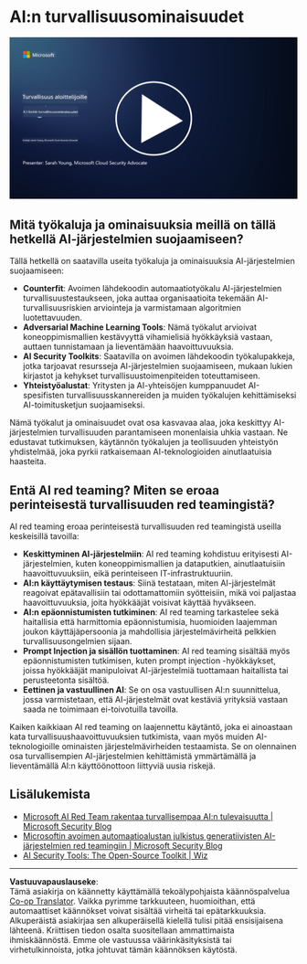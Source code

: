 <!--
CO_OP_TRANSLATOR_METADATA:
{
  "original_hash": "b6bb7175672298d1e2f73ba7e0006f95",
  "translation_date": "2025-09-03T21:36:06+00:00",
  "source_file": "8.2 AI security capabilities.md",
  "language_code": "fi"
}
-->
# AI:n turvallisuusominaisuudet

[![Katso video](../../translated_images/8-2_placeholder.bc988ce5dff1726a8b6f8c00b1250865ca23d02aa5cb11fb879ed1194702c99a.fi.png)](https://learn-video.azurefd.net/vod/player?id=e0a6f844-d884-4f76-99bd-4ce9f7f73d22)

## Mitä työkaluja ja ominaisuuksia meillä on tällä hetkellä AI-järjestelmien suojaamiseen?

Tällä hetkellä on saatavilla useita työkaluja ja ominaisuuksia AI-järjestelmien suojaamiseen:

-   **Counterfit**: Avoimen lähdekoodin automaatiotyökalu AI-järjestelmien turvallisuustestaukseen, joka auttaa organisaatioita tekemään AI-turvallisuusriskien arviointeja ja varmistamaan algoritmien luotettavuuden.
-   **Adversarial Machine Learning Tools**: Nämä työkalut arvioivat koneoppimismallien kestävyyttä vihamielisiä hyökkäyksiä vastaan, auttaen tunnistamaan ja lieventämään haavoittuvuuksia.
-   **AI Security Toolkits**: Saatavilla on avoimen lähdekoodin työkalupakkeja, jotka tarjoavat resursseja AI-järjestelmien suojaamiseen, mukaan lukien kirjastot ja kehykset turvallisuustoimenpiteiden toteuttamiseen.
-   **Yhteistyöalustat**: Yritysten ja AI-yhteisöjen kumppanuudet AI-spesifisten turvallisuusskannereiden ja muiden työkalujen kehittämiseksi AI-toimitusketjun suojaamiseksi.

Nämä työkalut ja ominaisuudet ovat osa kasvavaa alaa, joka keskittyy AI-järjestelmien turvallisuuden parantamiseen monenlaisia uhkia vastaan. Ne edustavat tutkimuksen, käytännön työkalujen ja teollisuuden yhteistyön yhdistelmää, joka pyrkii ratkaisemaan AI-teknologioiden ainutlaatuisia haasteita.

## Entä AI red teaming? Miten se eroaa perinteisestä turvallisuuden red teamingistä?

AI red teaming eroaa perinteisestä turvallisuuden red teamingistä useilla keskeisillä tavoilla:

-   **Keskittyminen AI-järjestelmiin**: AI red teaming kohdistuu erityisesti AI-järjestelmien, kuten koneoppimismallien ja dataputkien, ainutlaatuisiin haavoittuvuuksiin, eikä perinteiseen IT-infrastruktuuriin.
-   **AI:n käyttäytymisen testaus**: Siinä testataan, miten AI-järjestelmät reagoivat epätavallisiin tai odottamattomiin syötteisiin, mikä voi paljastaa haavoittuvuuksia, joita hyökkääjät voisivat käyttää hyväkseen.
-   **AI:n epäonnistumisten tutkiminen**: AI red teaming tarkastelee sekä haitallisia että harmittomia epäonnistumisia, huomioiden laajemman joukon käyttäjäpersoonia ja mahdollisia järjestelmävirheitä pelkkien turvallisuusongelmien sijaan.
-   **Prompt Injection ja sisällön tuottaminen**: AI red teaming sisältää myös epäonnistumisten tutkimisen, kuten prompt injection -hyökkäykset, joissa hyökkääjät manipuloivat AI-järjestelmiä tuottamaan haitallista tai perusteetonta sisältöä.
-   **Eettinen ja vastuullinen AI**: Se on osa vastuullisen AI:n suunnittelua, jossa varmistetaan, että AI-järjestelmät ovat kestäviä yrityksiä vastaan saada ne toimimaan ei-toivotuilla tavoilla.

Kaiken kaikkiaan AI red teaming on laajennettu käytäntö, joka ei ainoastaan kata turvallisuushaavoittuvuuksien tutkimista, vaan myös muiden AI-teknologioille ominaisten järjestelmävirheiden testaamista. Se on olennainen osa turvallisempien AI-järjestelmien kehittämistä ymmärtämällä ja lieventämällä AI:n käyttöönottoon liittyviä uusia riskejä.

## Lisälukemista

 - [Microsoft AI Red Team rakentaa turvallisempaa AI:n tulevaisuutta | Microsoft Security Blog](https://www.microsoft.com/en-us/security/blog/2023/08/07/microsoft-ai-red-team-building-future-of-safer-ai/?WT.mc_id=academic-96948-sayoung)
 - [Microsoftin avoimen automaatioalustan julkistus generatiivisten AI-järjestelmien red teamingiin | Microsoft Security Blog](https://www.microsoft.com/en-us/security/blog/2024/02/22/announcing-microsofts-open-automation-framework-to-red-team-generative-ai-systems/?WT.mc_id=academic-96948-sayoung)
 - [AI Security Tools: The Open-Source Toolkit | Wiz](https://www.wiz.io/academy/ai-security-tools)

---

**Vastuuvapauslauseke**:  
Tämä asiakirja on käännetty käyttämällä tekoälypohjaista käännöspalvelua [Co-op Translator](https://github.com/Azure/co-op-translator). Vaikka pyrimme tarkkuuteen, huomioithan, että automaattiset käännökset voivat sisältää virheitä tai epätarkkuuksia. Alkuperäistä asiakirjaa sen alkuperäisellä kielellä tulisi pitää ensisijaisena lähteenä. Kriittisen tiedon osalta suositellaan ammattimaista ihmiskäännöstä. Emme ole vastuussa väärinkäsityksistä tai virhetulkinnoista, jotka johtuvat tämän käännöksen käytöstä.